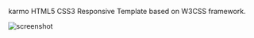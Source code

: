 karmo HTML5 CSS3 Responsive Template based on  W3CSS framework.   

![screenshot](assets/img/freebiebug-karmo-screenshot.jpg)